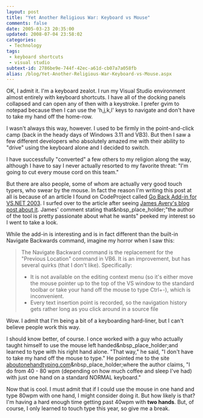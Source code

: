 ```yaml
---
layout: post
title: "Yet Another Religious War: Keyboard vs Mouse"
comments: false
date: 2005-03-23 20:35:00
updated: 2008-07-04 23:58:02
categories:
 - Technology
tags:
 - keyboard shortcuts
 - visual studio
subtext-id: 2786be9e-744f-42ec-a61d-cb07a7a058fb
alias: /blog/Yet-Another-Religious-War-Keyboard-vs-Mouse.aspx
---
```



OK, I admit it. I'm a keyboard zealot. I run my Visual Studio environment almost entirely with keyboard shortcuts. I have all of the docking panels collapsed and can open any of then with a keystroke. I prefer gvim to notepad because then I can use the 'h,j,k,l' keys to navigate and don't have to take my hand off the home-row. 

I wasn't always this way, however. I used to be firmly in the point-and-click camp (back in the heady days of Windows 3.11 and VB3). But then I saw a few different developers who absolutely amazed me with their ability to "drive" using the keyboard alone and I decided to switch. 

I have successfully "converted" a few others to my religion along the way, although I have to say I never actually resorted to my favorite threat: "I'm going to cut every mouse cord on this team."

But there are also people, some of whom are actually very good touch typers, who swear by the mouse. In fact the reason I'm writing this post at all is because of an article I found on CodeProject called [Go Back Add-in for VS.NET 2003](http://www.codeproject.com/useritems/GoBackAddin.asp). I surfed over to the article after seeing [James Avery's blog post about it](http://dotavery.com/blog/archive/2005/03/21/2710.aspx). James' comment stating that&nbsp_place_holder;"the author of the tool is pretty passionate about what he wants" peeked my interest so I went to take a look. 

While the add-in is interesting and is in fact different than the built-in Navigate Backwards command, imagine my horror when I saw this: 

> The Navigate Backward command is the replacement for the "Previous Location" command in VB6. It is an improvement, but has several quirks (that I don't like). Specifically: 
> 
>   * It is not available on the editing context menu (so it's either move the mouse pointer up to the top of the VS window to the standard toolbar or take your hand off the mouse to type Ctrl+-), which is inconvenient. 
>   * Every text insertion point is recorded, so the navigation history gets rather long as you click around in a source file

Wow. I admit that I'm being a bit of a keyboarding hard-liner, but I can't believe people work this way. 

I should know better, of course. I once worked with a guy who actually taught himself to use the mouse left handed&nbsp_place_holder;and learned to type with his right hand alone. "That way," he said, "I don't have to take my hand off the mouse to type." He pointed me to the site [aboutonehandtyping.com](http://www.aboutonehandtyping.com/)&nbsp_place_holder;where the author claims, "I do from 40 - 80 wpm (depending on how much coffee and sleep I've had) with just one hand on a standard NORMAL keyboard."

Now that is cool. I must admit that if I could use the mouse in one hand and type 80wpm with one hand, I might consider doing it. But how likely is that? I'm having a hard enough time getting past 40wpm with **two hands**. But, of course, I only learned to touch type this year, so give me a break. 
